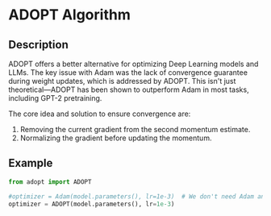 # ADOPT Algorithm

## Description

ADOPT offers a better alternative for optimizing Deep Learning models and LLMs. The key issue with Adam was the lack of convergence guarantee during weight updates, which is addressed by ADOPT. This isn't just theoretical—ADOPT has been shown to outperform Adam in most tasks, including GPT-2 pretraining.

The core idea and solution to ensure convergence are:

1. Removing the current gradient from the second momentum estimate.
2. Normalizing the gradient before updating the momentum.

## Example

```python
from adopt import ADOPT

#optimizer = Adam(model.parameters(), lr=1e-3)  # We don't need Adam anymore!
optimizer = ADOPT(model.parameters(), lr=1e-3)
```
